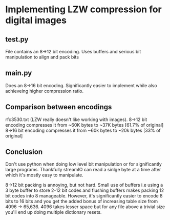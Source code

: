 # Implementing LZW compression for digital images
 

## test.py

File contains an 8->12 bit encoding. Uses buffers and serious bit manipulation to align and pack bits

## main.py

Does an 8->16 bit encoding. Significantly easier to implement while also achieveing higher compression ratio.


## Comparison between encodings 

rfc3530.txt (LZW really doesn't like working with images).
8->12 bit encoding compresses it from ~60K bytes to ~37K bytes [61.7% of original]
8->16 bit encoding compresses it from ~60k bytes to ~20k bytes [33% of original]

## Conclusion

Don't use python when doing low level bit manipulation or for significantly large programs. Thankfully streamIO can read a sinlge byte at a time after which it's mostly easy to manipulate.

8->12 bit packing is annoying, but not hard. Small use of buffers i.e using a 3 byte buffer to store 2-12 bit codes and flushing buffers makes packing 12 bit codes into 8 manageable. However, it's significantly easier to encode 8 bits to 16 bits and you get the added bonus of increasing table size from 4096 -> 65,636. 4096 takes lesser space but for any file above a trivial size you'll end up doing multiple dictionary resets.
